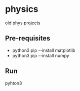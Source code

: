 # physics
 old phys projects

## Pre-requisites

* python3 pip --install matplotlib
* python3 pip --install numpy

## Run 
pyhton3 <filename>
